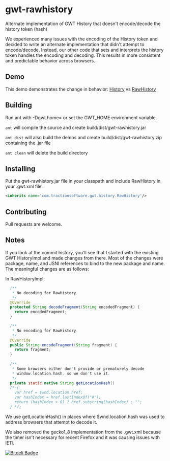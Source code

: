 gwt-rawhistory
==============

Alternate implementation of GWT History that doesn't encode/decode the history token (hash)

We experienced many issues with the encoding of the History token and decided to write an alternate implementation that didn't attempt to encode/decode. Instead, our other code that sets and interprets the history token handles the encoding and decoding. This results in more consistent and predictable behavior across browsers.

## Demo

This demo demonstrates the change in behavior: [History](http://andykellr.github.io/gwt-rawhistory/com.tractionsoftware.gwt.demo.history.HistoryDemo/HistoryDemo.html) vs [RawHistory](http://andykellr.github.io/gwt-rawhistory/com.tractionsoftware.gwt.demo.history.RawHistoryDemo/RawHistoryDemo.html)

## Building

Run ant with -Dgwt.home= or set the GWT_HOME environment variable.

`ant` will compile the source and create build/dist/gwt-rawhistory.jar

`ant dist` will also build the demos and create build/dist/gwt-rawhistory.zip containing the .jar file

`ant clean` will delete the build directory

## Installing

Put the gwt-rawhistory.jar file in your classpath and include RawHistory in your .gwt.xml file.

```xml
<inherits name='com.tractionsoftware.gwt.history.RawHistory'/>
```

## Contributing

Pull requests are welcome.

## Notes

If you look at the commit history, you'll see that I started with the existing GWT HistoryImpl and made changes from there. Most of the changes were package, name, and JSNI references to bind to the new package and name. The meaningful changes are as follows:

In RawHistoryImpl:

```java
  /**
   * No decoding for RawHistory.
   */
  @Override
  protected String decodeFragment(String encodedFragment) {
    return encodedFragment;
  }

  /**
   * No encoding for RawHistory.
   */
  @Override
  public String encodeFragment(String fragment) {
    return fragment;
  }
    
  /**
   * Some browsers either don't provide or prematurely decode
   * window.location.hash, so we don't use it.
   */
  private static native String getLocationHash() 
  /*-{
    var href = $wnd.location.href;
    var hashIndex = href.lastIndexOf("#");
    return (hashIndex > 0) ? href.substring(hashIndex) : "";
  }-*/;
```

We use getLocationHash() in places where $wnd.location.hash was used to address browsers that attempt to decode it.

We also removed the gecko1_8 implementation from the .gwt.xml because the timer isn't necessary for recent Firefox and it was causing issues with IE11.


[![Bitdeli Badge](https://d2weczhvl823v0.cloudfront.net/andykellr/gwt-rawhistory/trend.png)](https://bitdeli.com/free "Bitdeli Badge")

